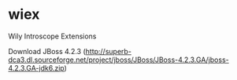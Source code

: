 wiex
====

Wily Introscope Extensions

Download JBoss 4.2.3 (http://superb-dca3.dl.sourceforge.net/project/jboss/JBoss/JBoss-4.2.3.GA/jboss-4.2.3.GA-jdk6.zip)
